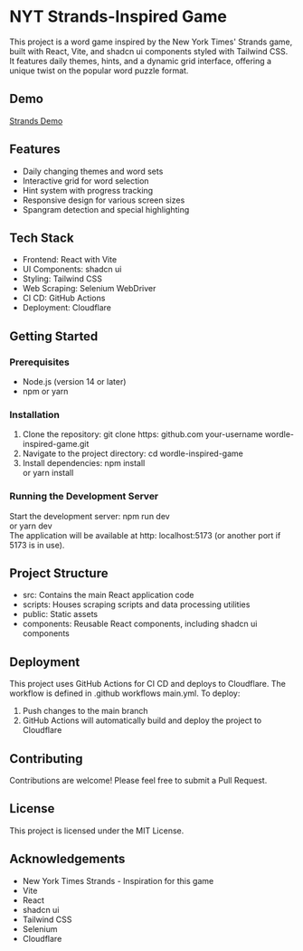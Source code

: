  # NYT Strands-Inspired Game
This project is a word game inspired by the New York Times' Strands game, built with React, Vite, and shadcn ui components styled with Tailwind CSS. It features daily themes, hints, and a dynamic grid interface, offering a unique twist on the popular word puzzle format.

## Demo
 [Strands Demo](https://github.com/user-attachments/assets/3108b4bb-60cb-4755-9fd6-a1bb63588809)

 ## Features
 - Daily changing themes and word sets
 - Interactive grid for word selection
 - Hint system with progress tracking
 - Responsive design for various screen sizes
 - Spangram detection and special highlighting
 ## Tech Stack
 -  Frontend: React with Vite
 -  UI Components: shadcn ui
 -  Styling: Tailwind CSS
 -  Web Scraping: Selenium WebDriver
 -  CI CD: GitHub Actions
 -  Deployment: Cloudflare
 ## Getting Started
 ### Prerequisites
 - Node.js (version 14 or later)
 - npm or yarn
 ### Installation
 1. Clone the repository:
     git clone https:  github.com your-username wordle-inspired-game.git     
 2. Navigate to the project directory:
     cd wordle-inspired-game     
 3. Install dependencies:
     npm install     
or
     yarn install     
 ### Running the Development Server
Start the development server:
  npm run dev  
or
  yarn dev  
The application will be available at  http:  localhost:5173 (or another port if 5173 is in use).
 ## Project Structure
 -   src: Contains the main React application code
 -   scripts: Houses scraping scripts and data processing utilities
 -   public: Static assets
 -   components: Reusable React components, including shadcn ui components
 ## Deployment
This project uses GitHub Actions for CI CD and deploys to Cloudflare. The workflow is defined in  .github workflows main.yml.
To deploy:
 1. Push changes to the  main branch
 2. GitHub Actions will automatically build and deploy the project to Cloudflare
 ## Contributing
Contributions are welcome! Please feel free to submit a Pull Request.
 ## License
This project is licensed under the  MIT License.
 ## Acknowledgements
 -  New York Times Strands - Inspiration for this game
 -  Vite
 -  React
 -  shadcn ui
 -  Tailwind CSS
 -  Selenium
 -  Cloudflare
